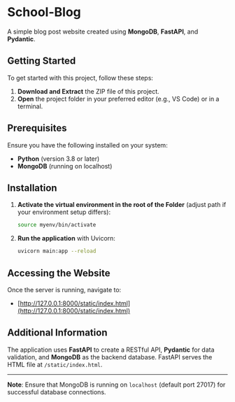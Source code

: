 # School-Blog

A simple blog post website created using **MongoDB**, **FastAPI**, and **Pydantic**.

## Getting Started

To get started with this project, follow these steps:

1. **Download and Extract** the ZIP file of this project.
2. **Open** the project folder in your preferred editor (e.g., VS Code) or in a terminal.

## Prerequisites

Ensure you have the following installed on your system:

- **Python** (version 3.8 or later)
- **MongoDB** (running on localhost)

## Installation

1. **Activate the virtual environment in the root of the Folder** (adjust path if your environment setup differs):
    ```bash
    source myenv/bin/activate
    ```
2. **Run the application** with Uvicorn:
    ```bash
    uvicorn main:app --reload
    ```

## Accessing the Website

Once the server is running, navigate to:
- [http://127.0.0.1:8000/static/index.html](http://127.0.0.1:8000/static/index.html)

## Additional Information

The application uses **FastAPI** to create a RESTful API, **Pydantic** for data validation, and **MongoDB** as the backend database. FastAPI serves the HTML file at `/static/index.html`.

---

**Note**: Ensure that MongoDB is running on `localhost` (default port 27017) for successful database connections.
